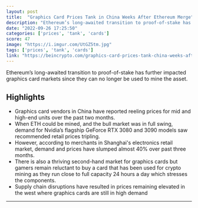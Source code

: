 ```yaml
---
layout: post
title:  "Graphics Card Prices Tank in China Weeks After Ethereum Merge"
description: "Ethereum’s long-awaited transition to proof-of-stake has further impacted graphics card markets since they can no longer be used to mine the asset."
date: "2022-09-26 17:25:50"
categories: ['prices', 'tank', 'cards']
score: 47
image: "https://i.imgur.com/UtGZ5tm.jpg"
tags: ['prices', 'tank', 'cards']
link: "https://beincrypto.com/graphics-card-prices-tank-china-weeks-after-ethereum-merge/"
---
```


Ethereum’s long-awaited transition to proof-of-stake has further impacted graphics card markets since they can no longer be used to mine the asset.

## Highlights

- Graphics card vendors in China have reported reeling prices for mid and high-end units over the past two months.
- When ETH could be mined, and the bull market was in full swing, demand for Nvidia’s flagship GeForce RTX 3080 and 3090 models saw recommended retail prices tripling.
- However, according to merchants in Shanghai's electronics retail market, demand and prices have slumped almost 40% over past three months.
- There is also a thriving second-hand market for graphics cards but gamers remain reluctant to buy a card that has been used for crypto mining as they run close to full capacity 24 hours a day which stresses the components.
- Supply chain disruptions have resulted in prices remaining elevated in the west where graphics cards are still in high demand

---
